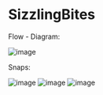 # SizzlingBites


Flow - Diagram:


![image](https://user-images.githubusercontent.com/64009920/178315108-6350edff-acb4-4a02-8f9d-25e06b564577.png)


Snaps:

![image](https://user-images.githubusercontent.com/64009920/178315241-aaf98259-0eb9-47ff-b16a-e2a83aa1f652.png)
![image](https://user-images.githubusercontent.com/64009920/178315273-11201081-da81-4274-b5e1-343564751b91.png)
![image](https://user-images.githubusercontent.com/64009920/178315325-3ff50d2c-4a85-4044-984e-ac3a46d5e712.png)
